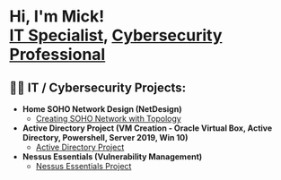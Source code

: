<h1>Hi, I'm Mick! <br/><a href="https://github.com/Mashton05">IT Specialist</a>, <a href="https://www.linkedin.com/in/mickashtonit/">Cybersecurity Professional</a>
<h2>👨‍💻 IT / Cybersecurity Projects:</h2>

- <b>Home SOHO Network Design (NetDesign)</b>
  - [Creating SOHO Network with Topology](https://github.com/Mashton05/SOHO-NETWORK)
- <b>Active Directory Project (VM Creation - Oracle Virtual Box, Active Directory, Powershell, Server 2019, Win 10)</b>
  - [Active Directory Project](https://github.com/Mashton05/ActiveDirectoryLab)
- <b>Nessus Essentials (Vulnerability Management)</b>
  - [Nessus Essentials Project](https://github.com/Mashton05/Nessus-Vulnerability-Management)



<!--
